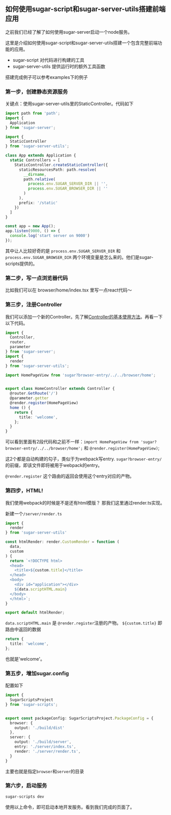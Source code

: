 ## 如何使用sugar-script和sugar-server-utils搭建前端应用
之前我们已经了解了如何使用sugar-server启动一个node服务。

这里是介绍如何使用sugar-script和sugar-server-utils搭建一个包含完整前端功能的应用。

- sugar-script 对代码进行构建的工具
- sugar-server-utils 提供运行时的额外工具函数

搭建完成例子可以参考examples下的例子

### 第一步，创建静态资源服务
关键点：使用sugar-server-utils里的StaticController。代码如下
```ts
import path from 'path';
import {
  Application
} from 'sugar-server';

import {
  StaticController
} from 'sugar-server-utils';

class App extends Application {
  static Controllers = [
    StaticController.createStaticController({
      staticResourcesPath: path.resolve(
        __dirname,
        path.relative(
          process.env.SUGAR_SERVER_DIR || '',
          process.env.SUGAR_BROWSER_DIR || ''
        )
      ),
      prefix: '/static'
    })
  ]
}

const app = new App();
app.listen(9000, () => {
  console.log('start server on 9000')
});
```
其中让人比较好奇的是 `process.env.SUGAR_SERVER_DIR` 和 `process.env.SUGAR_BROWSER_DIR` 两个环境变量是怎么来的。他们是sugar-scripts提供的。

### 第二步，写一点浏览器代码
比如我们可以在 browser/home/index.tsx 里写一点react代码～

### 第三步，注册Controller
我们可以添加一个新的Controller。先了解[Controller的基本使用方法](./controller.md)。再看一下以下代码。
```ts
import {
  Controller,
  router,
  parameter
} from 'sugar-server';
import {
  render
} from 'sugar-server-utils';

import HomePageView from 'sugar?browser-entry/../../browser/home';


export class HomeController extends Controller {
  @router.GetRoute('/')
  @parameter.getter
  @render.register(HomePageView)
  home () {
    return {
      title: 'welcome',
    };
  }
}
```
可以看到里面有2段代码和之前不一样：`import HomePageView from 'sugar?browser-entry/../../browser/home';` 和 `@render.register(HomePageView)`;

这2个都是自动构建的勾子，类似于为webpack写entry.
`sugar?browser-entry/`的前缀，即该文件即将被用于webpack的entry。

`@render.register` 这个路由的返回会使用这个entry对应的产物。

### 第四步，HTML!
我们使用webpack的时候是不是还有html模版？
那我们这里通过render.ts实现。

新建一个`/server/render.ts`
```ts
import {
  render
} from 'sugar-server-utils'

const htmlRender: render.CustomRender = function (
  data,
  custom
) {
  return `<!DOCTYPE html>
  <head>
    <title>${custom.title}</title>
  </head>
  <body>
    <div id="application"></div>
    ${data.scriptHTML.main}
  </body>
  </html>`;
}

export default htmlRender;
```

`data.scriptHTML.main` 是 `@render.register`注册的产物。
`${custom.title}` 即路由中返回的数据
```ts
return {
  title: 'welcome',
};
```
也就是'welcome'。

### 第五步，增加sugar.config
配置如下
```ts
import {
  SugarScriptsProject
} from 'sugar-scripts';


export const packageConfig: SugarScriptsProject.PackageConfig = {
  browser: {
    output: './build/dist'
  },
  server: {
    output: './build/server',
    entry: './server/index.ts',
    render: './server/render.ts',
  }
}
```

主要也就是指定`browser`和`server`的目录

### 第六步，启动服务
```bash
sugar-scripts dev
```
使用以上命令，即可启动本地开发服务。看到我们完成的页面了。

